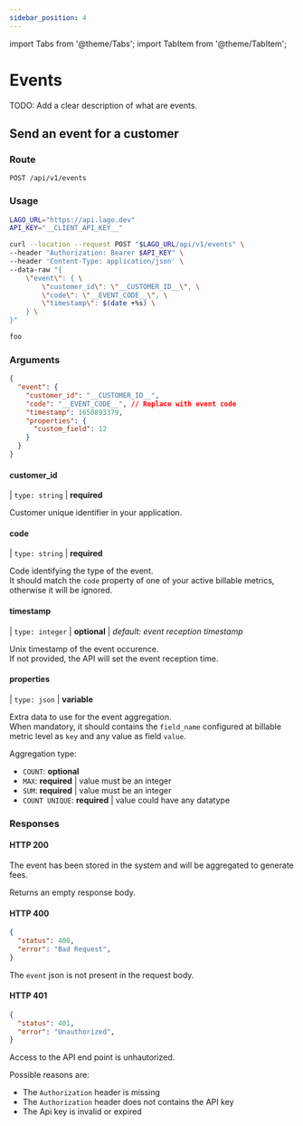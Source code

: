 ```yaml
---
sidebar_position: 4
---
```


import Tabs from '@theme/Tabs';
import TabItem from '@theme/TabItem';

# Events

TODO: Add a clear description of what are events.

## Send an event for a customer

### Route

```
POST /api/v1/events
```

### Usage

<Tabs>
  <TabItem value="curl" label="Curl" default>

  ```bash
  LAGO_URL="https://api.lago.dev"
  API_KEY="__CLIENT_API_KEY__"

  curl --location --request POST "$LAGO_URL/api/v1/events" \
  --header "Authorization: Bearer $API_KEY" \
  --header 'Content-Type: application/json' \
  --data-raw "{
      \"event\": { \
          \"customer_id\": \"__CUSTOMER_ID__\", \
          \"code\": \"__EVENT_CODE__\", \
          \"timestamp\": $(date +%s) \
      } \
  }"
  ```

  </TabItem>
  <TabItem value="ruby" label="Ruby">

  ```ruby
  foo
  ```

  </TabItem>
</Tabs>

### Arguments


```json
{
  "event": {
    "customer_id": "__CUSTOMER_ID__",
    "code": "__EVENT_CODE__", // Replace with event code
    "timestamp": 1650893379,
    "properties": {
      "custom_field": 12
    }
  }
}
```

#### customer_id

| `type: string` | **required**

Customer unique identifier in your application.


#### code

| `type: string` | **required**

Code identifying the type of the event.<br/>
It should match the `code` property of one of your active billable metrics, otherwise it will be ignored.

#### timestamp

| `type: integer` | **optional** | *default: event reception timestamp*

Unix timestamp of the event occurence.<br/>
If not provided, the API will set the event reception time.

#### properties

| `type: json` | **variable**

Extra data to use for the event aggregation.<br/>
When mandatory, it should contains the `field_name` configured at billable metric level as `key` and any value as field `value`.

Aggregation type:
- `COUNT`: **optional**
- `MAX`: **required** | value must be an integer
- `SUM`: **required** | value must be an integer
- `COUNT UNIQUE`: **required** | value could have any datatype

### Responses

#### HTTP 200

The event has been stored in the system and will be aggregated to generate fees.

Returns an empty response body.

#### HTTP 400

```json
{
  "status": 400,
  "error": "Bad Request",
}
```

The `event` json is not present in the request body.

#### HTTP 401

```json
{
  "status": 401,
  "error": "Unauthorized",
}
```

Access to the API end point is unhautorized.

Possible reasons are:
- The `Authorization` header is missing
- The `Authorization` header does not contains the API key
- The Api key is invalid or expired
